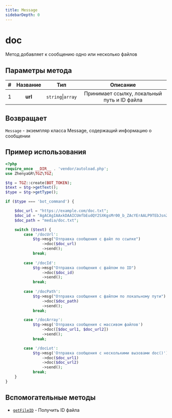 ```yaml
---
title: Message
sidebarDepth: 0
---
```


# doc
Метод добавляет к сообщению одно или несколько файлов

## Параметры метода
| # | Название |        Тип        |                   Описание                   |
|:-:|:--------:|:-----------------:|:--------------------------------------------:|
| 1 | **url**  | `string`\|`array` | Принимает ссылку, локальный путь и ID файла |

## Возвращает
`Message` - экземпляр класса Message, содержащий информацию о сообщении

## Пример использования
```php
<?php
require_once __DIR__ . 'vendor/autoload.php'; 
use ZhenyaGR\TGZ\TGZ;

$tg = TGZ::create(BOT_TOKEN);
$text = $tg->getText();
$type = $tg->getType();

if ($type === 'bot_command') {

    $doc_url = "https://example.com/doc.txt";
    $doc_id = "AgACAgIAAxkDAAICUmfbEudQY2SXKgsMr00_b_ZAcYErAALP9TEbJsnZSlufCaTwR76hAQADAgADeQADNgQ";
    $doc_path = "media/doc.txt";

    switch ($text) {
        case '/docUrl':
            $tg->msg("Отправка сообщения с файл по ссылке")
                ->doc($doc_url)
                ->send();
            break;
           
        case '/docId':
            $tg->msg("Отправка сообщения с файлом по ID") 
                ->doc($doc_id)
                ->send();
            break;
           
        case '/docPath':
            $tg->msg("Отправка сообщения с файлом по локальному пути") 
                ->doc($doc_path)
                ->send();
            break;

        case '/docArray':
            $tg->msg('Отправка сообщения с массивом файлов')
                ->doc([$doc_url1, $doc_url2])
                ->send();
            break;

        case '/docLot':
            $tg->msg('Отправка сообщения с несколькими вызовами doc()')
                ->doc($doc_url1)
                ->doc($doc_url2)
                ->send();
            break;
    }
}
```

## Вспомогательные методы
- [`getFileID`](/classes/tgzMethods/getFileID.md) - Получить ID файла